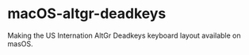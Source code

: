 # macOS-altgr-deadkeys
Making the US Internation AltGr Deadkeys keyboard layout available on masOS.
